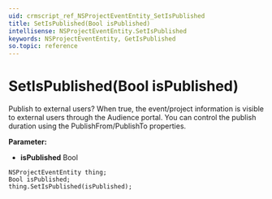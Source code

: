 ```yaml
---
uid: crmscript_ref_NSProjectEventEntity_SetIsPublished
title: SetIsPublished(Bool isPublished)
intellisense: NSProjectEventEntity.SetIsPublished
keywords: NSProjectEventEntity, GetIsPublished
so.topic: reference
---
```


# SetIsPublished(Bool isPublished)

Publish to external users? When true, the event/project information is visible to external users through the Audience portal. You can control the publish duration using the PublishFrom/PublishTo properties.

**Parameter:** 
* **isPublished** Bool

```crmscript
NSProjectEventEntity thing;
Bool isPublished;
thing.SetIsPublished(isPublished);
```

